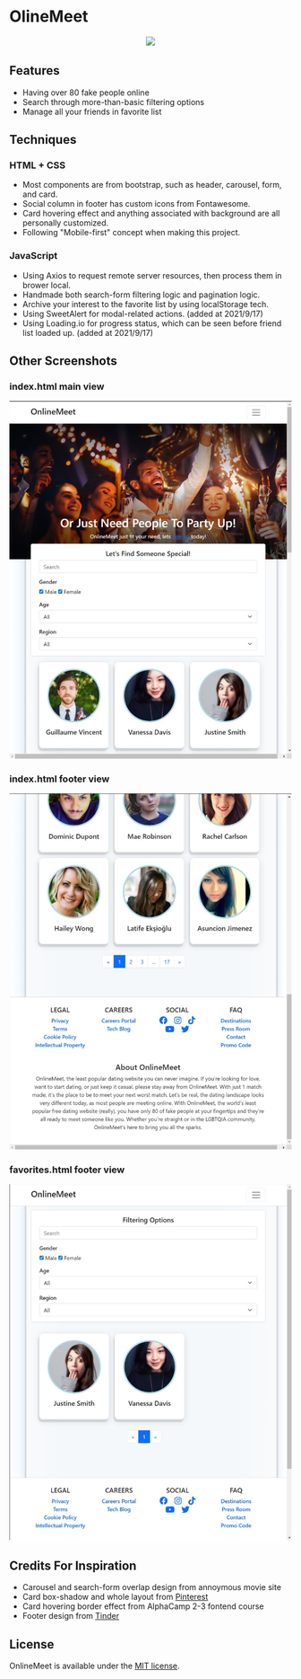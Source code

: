# OlineMeet

<p align="center">
  <img src="http://github.com/Richie-Yang/online-meet/blob/main/images/online-meet.gif?raw=true">
</p>

## Features

- Having over 80 fake people online
- Search through more-than-basic filtering options
- Manage all your friends in favorite list

## Techniques

### HTML + CSS
- Most components are from bootstrap, such as header, carousel, form, and card.
- Social column in footer has custom icons from Fontawesome.
- Card hovering effect and anything associated with background are all personally customized.
- Following "Mobile-first" concept when making this project.

### JavaScript
- Using Axios to request remote server resources, then process them in brower local.
- Handmade both search-form filtering logic and pagination logic.
- Archive your interest to the favorite list by using localStorage tech.
- Using SweetAlert for modal-related actions. (added at 2021/9/17)
- Using Loading.io for progress status, which can be seen before friend list loaded up. (added at 2021/9/17)

## Other Screenshots

### index.html main view

<p align="center">
  <img src="https://github.com/Richie-Yang/online-meet/blob/main/images/1.%20desktop-1.jpg?raw=true">
</p>

### index.html footer view

<p align="center">
  <img src="https://github.com/Richie-Yang/online-meet/blob/main/images/2.%20desktop-2.jpg?raw=true">
</p>

### favorites.html footer view

<p align="center">
  <img src="https://github.com/Richie-Yang/online-meet/blob/main/images/3.%20desktop-3.jpg?raw=true">
</p>

## Credits For Inspiration
- Carousel and search-form overlap design from annoymous movie site
- Card box-shadow and whole layout from [Pinterest](https://www.pinterest.com/pin/430867889354493874/)
- Card hovering border effect from AlphaCamp 2-3 fontend course
- Footer design from [Tinder](https://tinder.com/)

## License

OnlineMeet is available under the [MIT license](https://opensource.org/licenses/MIT).
